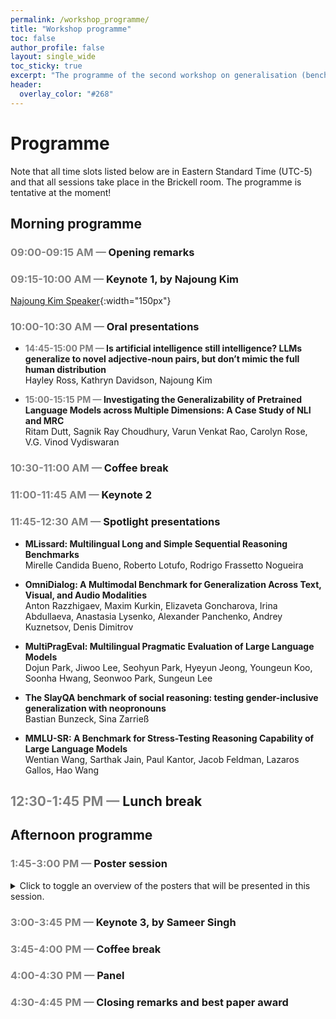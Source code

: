 ```yaml
---
permalink: /workshop_programme/
title: "Workshop programme"
toc: false
author_profile: false
layout: single_wide
toc_sticky: true
excerpt: "The programme of the second workshop on generalisation (benchmarking) in NLP"
header:
  overlay_color: "#268"
---
```


# Programme

Note that all time slots listed below are in Eastern Standard Time (UTC-5) and that all sessions take place in the Brickell room. The programme is tentative at the moment!

## Morning programme

### <span style="color:grey">09:00-09:15 AM —</span> Opening remarks
### <span style="color:grey">09:15-10:00 AM —</span> Keynote 1, by Najoung Kim

[Najoung Kim Speaker](/img/speakers/najoung.png){:width="150px"}

<!---
> !
> <b>Title:</b> [A sanity check on emergent properties](/assets/workshop2023_slides/rogers_genbench2023.pdf)
> 
> <b>Abstract:</b> ...
--> 

### <span style="color:grey">10:00-10:30 AM —</span> Oral presentations

- <b><span style="color:grey">14:45-15:00 PM — </span> Is artificial intelligence still intelligence? LLMs generalize to novel adjective-noun pairs, but don’t mimic the full human distribution</b><br>
Hayley Ross, Kathryn Davidson, Najoung Kim

- <b><span style="color:grey">15:00-15:15 PM — </span> Investigating the Generalizability of Pretrained Language Models across Multiple Dimensions: A Case Study of NLI and MRC</b><br>
Ritam Dutt, Sagnik Ray Choudhury, Varun Venkat Rao, Carolyn Rose, V.G. Vinod Vydiswaran

### <span style="color:grey">10:30-11:00 AM —</span> Coffee break

### <span style="color:grey">11:00-11:45 AM —</span> Keynote 2

### <span style="color:grey">11:45-12:30 AM —</span> Spotlight presentations

- <b>MLissard: Multilingual Long and Simple Sequential Reasoning Benchmarks</b><br>
Mirelle Candida Bueno, Roberto Lotufo, Rodrigo Frassetto Nogueira

- <b>OmniDialog: A Multimodal Benchmark for Generalization Across Text, Visual, and Audio Modalities</b><br>
Anton Razzhigaev, Maxim Kurkin, Elizaveta Goncharova, Irina Abdullaeva, Anastasia Lysenko, Alexander Panchenko, Andrey Kuznetsov, Denis Dimitrov

- <b>MultiPragEval: Multilingual Pragmatic Evaluation of Large Language Models</b><br>
Dojun Park, Jiwoo Lee, Seohyun Park, Hyeyun Jeong, Youngeun Koo, Soonha Hwang, Seonwoo Park, Sungeun Lee

- <b>The SlayQA benchmark of social reasoning: testing gender-inclusive generalization with neopronouns</b><br>
Bastian Bunzeck, Sina Zarrieß

- <b>MMLU-SR: A Benchmark for Stress-Testing Reasoning Capability of Large Language Models</b><br>
Wentian Wang, Sarthak Jain, Paul Kantor, Jacob Feldman, Lazaros Gallos, Hao Wang

## <span style="color:grey"> 12:30-1:45 PM —</span> Lunch break


## Afternoon programme

### <span style="color:grey">1:45-3:00 PM —</span> Poster session
<details>
<summary>Click to toggle an overview of the posters that will be presented in this session.</summary>
<ul>
  <li>
      <span style="color:#ffffff; background-color: #ab438a; border-radius:4px; padding:3px">GenBench</span> <b>MLissard: Multilingual Long and Simple Sequential Reasoning Benchmarks</b> <br>
      Mirelle Candida Bueno, Roberto Lotufo, Rodrigo Frassetto Nogueira
  </li>
  <li>
      <span style="color:#ffffff; background-color: #ab438a; border-radius:4px; padding:3px">GenBench</span> <b>OmniDialog: A Multimodal Benchmark for Generalization Across Text, Visual, and Audio Modalities</b> <br>
      Anton Razzhigaev, Maxim Kurkin, Elizaveta Goncharova, Irina Abdullaeva, Anastasia Lysenko, Alexander Panchenko, Andrey Kuznetsov, Denis Dimitrov
  </li>
  <li>
      <span style="color:#ffffff; background-color: #ab438a; border-radius:4px; padding:3px">GenBench</span> <b>MultiPragEval: Multilingual Pragmatic Evaluation of Large Language Models</b> <br>
      Dojun Park, Jiwoo Lee, Seohyun Park, Hyeyun Jeong, Youngeun Koo, Soonha Hwang, Seonwoo Park, Sungeun Lee
  </li>
  <li>
      <span style="color:#ffffff; background-color: #ab438a; border-radius:4px; padding:3px">GenBench</span> <b>From Language to Pixels: Task Recognition and Task Learning in LLMs</b> <br>
      Janek Falkenstein, Carolin M. Schuster, Alexander H Berger, Georg Groh
  </li>
  <li>
      <span style="color:#ffffff; background-color: #ab438a; border-radius:4px; padding:3px">GenBench</span> <b>Automated test generation to evaluate tool-augmented LLMs as conversational AI agents</b> <br>
      Samuel Arcadinho, David Oliveira Aparicio, Mariana S. C. Almeida
  </li>
  <li>
      <span style="color:#ffffff; background-color: #ab438a; border-radius:4px; padding:3px">GenBench</span> <b>Beyond the Numbers: Transparency in Relation Extraction Benchmark Creation and Leaderboards</b> <br>
      Varvara Arzt, Allan Hanbury
  </li>
  <li>
      <span style="color:#ffffff; background-color: #ab438a; border-radius:4px; padding:3px">GenBench</span> <b>CHIE: Generative MRC Evaluation for in-context QA with Correctness, Helpfulness, Irrelevancy, and Extraneousness Aspects</b> <br>
      Wannaphong Phatthiyaphaibun, Surapon Nonesung, Peerat Limkonchotiwat, Can Udomcharoenchaikit, Jitkapat Sawatphol, Ekapol Chuangsuwanich, Sarana Nutanong
  </li>
  <li>
      <span style="color:#ffffff; background-color: #ab438a; border-radius:4px; padding:3px">GenBench</span> <b>Evaluating the fairness of task-adaptive pretraining on unlabeled test data before few-shot text classification</b> <br>
      Kush Dubey
  </li>
  <li>
      <span style="color:#ffffff; background-color: #ab438a; border-radius:4px; padding:3px">GenBench</span> <b>Towards a new Benchmark for Emotion Detection in NLP: A Unifying Framework of Recent Corpora</b> <br>
      Anna Koufakou, Elijah Nieves, John Peller
  </li>  
  <li>
      <span style="color:#ffffff; background-color: #74849c; border-radius:4px; padding:3px">GenBench CBT</span> <b>The SlayQA benchmark of social reasoning: testing gender-inclusive generalization with neopronouns</b> <br>
      Bastian Bunzeck, Sina Zarrieß
  </li>
  <li>
      <span style="color:#ffffff; background-color: #74849c; border-radius:4px; padding:3px">GenBench CBT</span> <b>MMLU-SR: A Benchmark for Stress-Testing Reasoning Capability of Large Language Models</b> <br>
      Wentian Wang, Sarthak Jain, Paul Kantor, Jacob Feldman, Lazaros Gallos, Hao Wang
  </li>
  <li>
      <span style="color:#ffffff; background-color: #0ccfbb; border-radius:4px; padding:3px">GenBench Non-archival</span> <b>A Peek into Token Bias: Large Language Models Are Not Yet Genuine Reasoners</b> <br>
      Bowen Jiang, Yangxinyu Xie, Zhuoqun Hao, Xiaomeng Wang, Tanwi Mallick, Weijie J Su, Camillo Jose Taylor, Dan Roth
  </li>
  <li>
      <span style="color:#ffffff; background-color: #0ccfbb; border-radius:4px; padding:3px">GenBench Non-archival</span> <b>Cross-Domain Question Generation: A Comparative Study</b> <br>
      Niloufar Beyranvand, Aijun An, Heidar Davoudi
  </li>
  <li>
      <span style="color:#ffffff; background-color: #0ccfbb; border-radius:4px; padding:3px">GenBench Non-archival</span> <b>The Relationship Between Compositional Generalization and Misinformation in Emergent Communication</b> <br>
      Heeyoung Lee
  </li>
  <li>
      <span style="color:#ffffff; background-color: #0ccfbb; border-radius:4px; padding:3px">GenBench Non-archival</span> <b>NeSyCoCo: A Neuro-Symbolic Concept Composer for Compositional Generalization</b> <br>
      Danial Kamali, Elham Barezi, Parisa Kordjamshidi
  </li>
  <li>
      <span style="color:#ffffff; background-color: #0ccfbb; border-radius:4px; padding:3px">GenBench Non-archival</span> <b>Benchmarking Foundation Models on Exceptional Cases: Dataset Creation and Validation</b> <br>
      Suho Kang, Jungyang Park, Joonseo Ha, SoMin Kim, JinHyeong Kim, Subeen Park, Kyungwoo Song
  </li>
  <li>
      <span style="color:#ffffff; background-color: #0ccfbb; border-radius:4px; padding:3px">GenBench Non-archival</span> <b>LUCY: Linking Uncertainty and ConsistencY of Large Language Models for Question Answering</b> <br>
      Urja Khurana, Lea Krause
  </li>
  <li>
      <span style="color:#ffffff; background-color: #0ccfbb; border-radius:4px; padding:3px">GenBench Non-archival</span> <b>Can General-Purpose Large Language Models Generalize to English-Thai Machine Translation?</b> <br>
      Jirat Chiaranaipanich, Naiyarat Hanmatheekuna, Jitkapat Sawatphol, Krittamate Tiankanon, Jiramet Kinchagawat, Amrest Chinkamol, Parinthapat Pengpun, Piyalitt Ittichaiwong, Peerat Limkonchotiwat
  </li>
  <li>
      <span style="color:#ffffff; background-color: #0ccfbb; border-radius:4px; padding:3px">GenBench Non-archival</span> <b>Towards Dynamic and Realistic Evaluation of Multi-modal Large Language Model</b> <br>
      Huiqi Zou, Yijiang Li, Ziang Xiao
  </li>
  <li>
      <span style="color:#ffffff; background-color: #0ccfbb; border-radius:4px; padding:3px">GenBench Non-archival</span> <b>Leveraging Isomorphisms to facilitate Zero-Shot KBQA Generalization</b> <br>
      Ritam Dutt, Dongfang Ling, Yu Gu, Carolyn Rose
  </li>
  <li>
      <span style="color:#ffffff; background-color: #0b7ef6; border-radius:4px; padding:3px">Findings</span> <b>Measuring the Robustness of NLP Models to Domain Shifts</b> <br>
      Nitay Calderon, Naveh Porat, Eyal Ben-David, Alexander Chapanin, Zorik Gekhman, Nadav Oved, Vitaly Shalumov, Roi Reichart
  </li>
  <li>
      <span style="color:#ffffff; background-color: #0b7ef6; border-radius:4px; padding:3px">Findings</span> <b>Reconfidencing LLM Uncertainty from the Grouping Loss Perspective</b> <br>
      Lihu Chen, Alexandre Perez-Lebel, Fabian M. Suchanek, Gaël Varoquaux
  </li>
</ul>
</details> 

### <span style="color:grey">3:00-3:45 PM —</span> Keynote 3, by Sameer Singh
### <span style="color:grey">3:45-4:00 PM —</span> Coffee break
### <span style="color:grey">4:00-4:30 PM —</span> Panel
### <span style="color:grey">4:30-4:45 PM —</span> Closing remarks and best paper award
